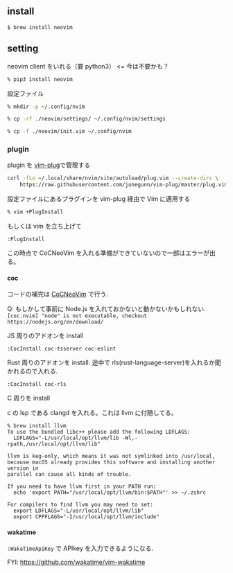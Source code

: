 ## install

```
$ brew install neovim
```

## setting

neovim client をいれる（要 python3） <= 今は不要かも？

```zsh
% pip3 install neovim
```

設定ファイル

```zsh
% mkdir -p ~/.config/nvim

% cp -rf ./neovim/settings/ ~/.config/nvim/settings

% cp -f ./neovim/init.vim ~/.config/nvim
```

### plugin 

plugin を [vim-plug](https://github.com/junegunn/vim-plug)で管理する

```zsh
curl -fLo ~/.local/share/nvim/site/autoload/plug.vim --create-dirs \
    https://raw.githubusercontent.com/junegunn/vim-plug/master/plug.vim
```

設定ファイルにあるプラグインを vim-plug 経由で Vim に適用する

```zsh
% vim +PlugInstall
```

もしくは vim を立ち上げて

```vim
:PlugInstall
```

この時点で CoCNeoVim を入れる準備ができていないので一部はエラーが出る。

#### coc

コードの補完は [CoCNeoVim](https://github.com/neoclide/coc.nvim) で行う.

Q: もしかして事前に Node.js を入れておかないと動かないかもしれない.
`[coc.nvim] "node" is not executable, checkout https://nodejs.org/en/download/`

JS 周りのアドオンを install

```vim
:CocInstall coc-tsserver coc-eslint
```

Rust 周りのアドオンを install. 途中で rls(rust-language-server)を入れるか聞かれるので入れる.

```vim
:CocInstall coc-rls
```

C 周りを install

c の lsp である clangd を入れる。これは llvm に付随してる。

```
% brew install llvm
To use the bundled libc++ please add the following LDFLAGS:
  LDFLAGS="-L/usr/local/opt/llvm/lib -Wl,-rpath,/usr/local/opt/llvm/lib"

llvm is keg-only, which means it was not symlinked into /usr/local,
because macOS already provides this software and installing another version in
parallel can cause all kinds of trouble.

If you need to have llvm first in your PATH run:
  echo 'export PATH="/usr/local/opt/llvm/bin:$PATH"' >> ~/.zshrc

For compilers to find llvm you may need to set:
  export LDFLAGS="-L/usr/local/opt/llvm/lib"
  export CPPFLAGS="-I/usr/local/opt/llvm/include"
```

#### wakatime

`:WakaTimeApiKey` で APIkey を入力できるようになる.

FYI: https://github.com/wakatime/vim-wakatime